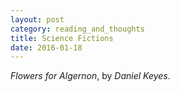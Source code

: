 ```yaml
---
layout: post
category: reading_and_thoughts
title: Science Fictions
date: 2016-01-18
---
```


*Flowers for Algernon*, by *Daniel Keyes*.